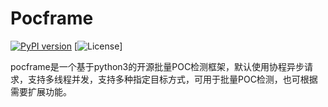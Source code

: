 # Pocframe
[![PyPI version](https://img.shields.io/badge/python-3-blue.svg)](https://www.python.org/)  [![License](https://img.shields.io/badge/license-GPLv2-red.svg)]

pocframe是一个基于python3的开源批量POC检测框架，默认使用协程异步请求，支持多线程并发，支持多种指定目标方式，可用于批量POC检测，也可根据需要扩展功能。
